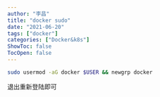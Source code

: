 ```yaml
---
author: "李昌"
title: "docker sudo"
date: "2021-06-20"
tags: ["docker"]
categories: ["Docker&k8s"]
ShowToc: false
TocOpen: false
---
```


```bash
sudo usermod -aG docker $USER && newgrp docker
```

退出重新登陆即可